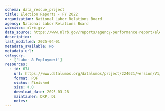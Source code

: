 ```yaml
---
schema: data_rescue_project 
title: Election Reports - FY 2022
organization: National Labor Relations Board
agency: National Labor Relations Board
websites: nlrb.gov
data_source: https://www.nlrb.gov/reports/agency-performance-report/election-reports/election-reports-fy-2022
description: 
last_modified: 2025-04-01
metadata_available: No
metadata_url: 
category:
  - ['Labor & Employment'] 
resources:
  - id: 678
    url: https://www.datalumos.org/datalumos/project/224621/version/V1/view
    format: PDF
    status: Finished
    size: 0.0
    download_date: 2025-03-28
    maintainer: DRP, DL
    notes: 
---
```

